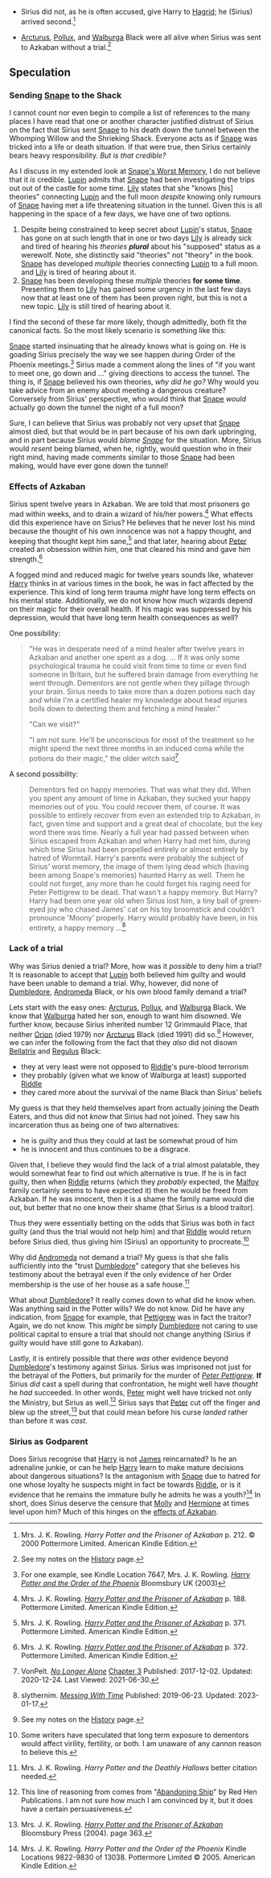 - Sirius did not, as he is often accused, give Harry to [Hagrid][]; he (Sirius)
  arrived second.[^210517-1]

- [Arcturus][], [Pollux][], and [Walburga][] Black were all alive when Sirius was sent to
  Azkaban without a trial.[^210517-2]

[^210517-1]: 
    Mrs. J. K. Rowling. _Harry Potter and the Prisoner of Azkaban_
    p. 212. © 2000 Pottermore Limited. American Kindle Edition.

[^210517-2]: See my notes on the [History][] page.


## Speculation

### Sending [Snape][] to the Shack

I cannot count nor even begin to compile a list of references to the many
places I have read that one or another character justified distrust of Sirius
on the fact that Sirius sent [Snape][] to his death down the tunnel between the
Whomping Willow and the Shrieking Shack. Everyone acts as if [Snape][] was
tricked into a life or death situation. If that were true, then Sirius
certainly bears heavy responsibility. _But is that credible?_

As I discuss in my extended look at [Snape's Worst Memory][SWM], I do not
believe that it _is_ credible. [Lupin][] admits that [Snape][] had been
investigating the trips out out of the castle for some time. [Lily][] states
that she "knows [his] theories" connecting [Lupin][] and the full moon
_despite_ knowing only rumours of [Snape][] having met a life threatening
situation in the tunnel. Given this is all happening in the space of a few
days, we have one of two options.

1. Despite being constrained to keep secret about [Lupin][]'s status, [Snape][]
   has gone on at such length that in one or two days [Lily][] is already sick
   and tired of hearing his _theories_ **_plural_** about his "supposed" status
   as a werewolf. Note, she distinctly said "theories" not "theory" in the
   book. [Snape][] has developed _multiple_ theories connecting [Lupin][] to a
   full moon. and [Lily][] is tired of hearing about it.
2. [Snape][] has been developing these _multiple_ theories **for some time**.
   Presenting them to [Lily][] has gained some urgency in the last few days now
   that at least one of them has been proven right, but this is not a new
   topic. [Lily][] is still tired of hearing about it.

I find the second of these far more likely, though admittedly, both fit the
canonical facts. So the most likely scenario is something like this:

[Snape][] started insinuating that he already knows what is going on. He is
goading Sirius precisely the way we see happen during Order of the Phoenix
meetings.[^230206-1] Sirius made a comment along the lines of "if you want to
meet one, go down and ..." giving directions to access the tunnel. The thing
is, if [Snape][] believed his own theories, _why did he go?_ Why would you
take advice from an enemy about meeting a dangerous creature? Conversely from
Sirius' perspective, who would think that [Snape][] _would_ actually go down
the tunnel the night of a full moon?

Sure, I can believe that Sirius was probably not very _upset_ that [Snape][]
almost died, but that would be in part because of his own dark upbringing, and
in part because Sirius would _blame [Snape][]_ for the situation. More, Sirius
would _resent_ being blamed, when he, rightly, would question who in their
right mind, having made comments similar to those [Snape][] had been making,
would have ever gone down the tunnel!

[^230206-1]: For one example, see Kindle Location 7647, Mrs. J. K. Rowling. _[Harry Potter and the Order of the Phoenix][]_ Bloomsbury UK (2003)

[Harry Potter and the Order of the Phoenix]: https://www.librarything.com/work/115/book/225886709

### Effects of Azkaban

Sirius spent twelve years in Azkaban. We are told that most prisoners go mad
within weeks, and to drain a wizard of his/her powers.[^210630-1] What effects
did this experience have on Sirius? He believes that he never lost his mind
because the thought of his own innocence was not a happy thought, and keeping
that thought kept him sane,[^210630-2] and that later, hearing about [Peter][]
created an obsession within him, one that cleared his mind and gave him
strength.[^210630-3]

A fogged mind and reduced magic for twelve years sounds like, whatever [Harry][]
thinks in at various times in the book, he was in fact affected by the
experience. This kind of long term trauma _might_ have long term effects on his
mental state. Additionally, we do not know how much wizards depend on their
magic for their overall health. If his magic was suppressed by his depression,
would that have long term health consequences as well?

One possibility:

> "He was in desperate need of a mind healer after twelve years in Azkaban and
> another one spent as a dog. … If it was only some psychological trauma he
> could visit from time to time or even find someone in Britain, but he suffered
> brain damage from everything he went through. Dementors are not gentle when
> they pillage through your brain. Sirius needs to take more than a dozen
> potions each day and while I'm a certified healer my knowledge about head
> injuries boils down to detecting them and fetching a mind healer."
>
> "Can we visit?"
>
> "I am not sure. He'll be unconscious for most of the treatment so he might
> spend the next three months in an induced coma while the potions do their
> magic," the older witch said[^210630-4]

A second possibility:

> Dementors fed on happy memories. That was what they did. When you spent any amount of time in Azkaban, they sucked your happy memories out of you. You could recover them, of course. It was possible to entirely recover from even an extended trip to Azkaban, in fact, given time and support and a great deal of chocolate, but the key word there was time. Nearly a full year had passed between when Sirius escaped from Azkaban and when Harry had met him, during which time Sirius had been propelled entirely or almost entirely by hatred of Wormtail. Harry's parents were probably the subject of Sirius' worst memory, the image of them lying dead which (having been among Snape's memories) haunted Harry as well. Them he could not forget, any more than he could forget his raging need for Peter Pettigrew to be dead. That wasn't a happy memory. But Harry? Harry had been one year old when Sirius lost him, a tiny ball of green-eyed joy who chased James' cat on his toy broomstick and couldn't pronounce 'Moony' properly. Harry would probably have been, in his entirety, a happy memory ...[^230203-1]

[^230203-1]: slythernim. _[Messing With Time][]_ Published: 2019-06-23. Updated: 2023-01-17.

[Messing With Time]: https://archiveofourown.org/works/19334905

[^210630-4]: 
    VonPelt.
    _[No Longer Alone](https://www.fanfiction.net/s/12745758)_
    [Chapter 3](https://www.fanfiction.net/s/12745758/3/No-Longer-Alone)
    Published: 2017-12-02. Updated: 2020-12-24. Last Viewed: 2021-06-30.

[^210630-3]: 
    Mrs. J. K. Rowling.
    _[Harry Potter and the Prisoner of Azkaban](https://www.goodreads.com/book/show/5.Harry_Potter_and_the_Prisoner_of_Azkaban)_
    p. 372. Pottermore Limited. American Kindle Edition.

[^210630-2]: 
    Mrs. J. K. Rowling.
    _[Harry Potter and the Prisoner of Azkaban](https://www.goodreads.com/book/show/5.Harry_Potter_and_the_Prisoner_of_Azkaban)_
    p. 371. Pottermore Limited. American Kindle Edition.

[^210630-1]: 
    Mrs. J. K. Rowling.
    _[Harry Potter and the Prisoner of Azkaban](https://www.goodreads.com/book/show/5.Harry_Potter_and_the_Prisoner_of_Azkaban)_
    p. 188. Pottermore Limited. American Kindle Edition.

### Lack of a trial

Why was Sirius denied a trial? More, how was it _possible_ to deny him a
trial? It is reasonable to accept that [Lupin][] both believed him guilty and
would have been unable to demand a trial. Why, however, did none of
[Dumbledore][], [Andromeda][] Black, or his own blood family demand a trial?

[Harry]: </Harrypedia/people/Potter/Harry James/>
[Lupin]: </Harrypedia/people/Lupin/Remus John/>
[Dumbledore]: </Harrypedia/people/Dumbledore/Albus Percival Wulfric Brian/>
[Andromeda]: /Harrypedia/people/Black/Andromeda/

Lets start with the easy ones: [Arcturus][], [Pollux][], and [Walburga][]
Black. We know that [Walburga][] hated her son, enough to want him disowned.
We further know, because Sirius inherited number 12 Grimmauld Place, that
neither [Orion][] (died 1979) nor [Arcturus][] Black (died 1991) did
so.[^210517-3] However, we can infer the following from the fact that they
_also_ did not disown [Bellatrix][] and [Regulus][] Black:

- they at very least were not opposed to [Riddle][]'s pure-blood terrorism
- they probably (given what we know of Walburga at least) supported [Riddle][]
- they cared more about the survival of the name Black than Sirius' beliefs

My guess is that they held themselves apart from actually joining the Death
Eaters, and thus did not _know_ that Sirius had not joined. They saw his
incarceration thus as being one of two alternatives:

- he is guilty and thus they could at last be somewhat proud of him
- he is innocent and thus continues to be a disgrace.

Given that, I believe they would find the lack of a trial almost palatable, they
would somewhat fear to find out which alternative is true. If he is in fact
guilty, then when [Riddle][] returns (which they _probably_ expected, the
[Malfoy][] family certainly seems to have expected it) then he would be freed
from Azkaban. If he was innocent, then it is a shame the family name would die
out, but better that no one know their shame (that Sirius is a blood traitor).

Thus they were essentially betting on the odds that Sirius was both in fact
guilty (and thus the trial would not help him) and that [Riddle][] would return
before Sirius died, thus giving him (Sirius) an opportunity to
procreate.[^210517-4]

Why did [Andromeda][] not demand a trial? My guess is that she falls
sufficiently into the "trust [Dumbledore][]" category that she believes his
testimony about the betrayal even if the only evidence of her Order membership
is the use of her house as a safe house.[^210517-5]

What about [Dumbledore][]? It really comes down to what did he know when. Was
anything said in the Potter wills? We do not know. Did he have any indication,
from [Snape][] for example, that [Pettigrew][] was in fact the traitor? Again,
we do not know. This _might_ be simply [Dumbledore][] not caring to use
political capital to ensure a trial that should not change anything (Sirius if
guilty would have still gone to Azkaban).

Lastly, it is entirely possible that there _was_ other evidence beyond
[Dumbledore][]'s testimony against Sirius. Sirius was imprisoned not just for
the betrayal of the Potters, but primarily for the murder of _[Peter
Pettigrew][]_. **If** Sirius _did_ cast a spell during that confrontation, he
might well have _thought_ he _had_ succeeded. In other words, [Peter][] might
well have tricked not only the Ministry, but Sirius as well.[^221202-4] Sirius
says that [Peter][] cut off the finger and blew up the street,[^221202-5] but
that could mean before his curse _landed_ rather than before it was _cast_.

[^210517-3]: See my notes on the [History][] page.

[^221202-5]: 
    Mrs. J. K. Rowling.
    _[Harry Potter and the Prisoner of Azkaban](https://www.librarything.com/work/2742161/book/225886376)_
    Bloomsbury Press (2004). page 363.

[^221202-4]: 
    This line of reasoning from comes from "[Abandoning Ship][]" by
    Red Hen Publications. I am not sure how much I am convinced by it, but it
    does have a certain persuasiveness.

[Abandoning Ship]: https://www.redhen-publications.com/abandoning.html
[History]: /Harrypedia/History/

[^210517-4]: 
    Some writers have speculated that long term exposure to dementors
    would affect virility, fertility, or both. I am unaware of any cannon
    reason to believe this.

[^210517-5]: 
    Mrs. J. K. Rowling. _Harry Potter and the Deathly Hallows_
    better citation needed.

### Sirius as Godparent

Does Sirius recognise that [Harry][] is not [James][] reincarnated? Is he an
adrenaline junkie, or can he help [Harry][] learn to make mature decisions
about dangerous situations? Is the antagonism with [Snape][] due to hatred for
one whose loyalty he suspects might in fact be towards [Riddle][], or is it
evidence that he remains the immature bully he admits he was a
youth?[^210519-11] In short, does Sirius deserve the censure that [Molly][]
and [Hermione][] at times level upon him? Much of this hinges on the [effects
of Azkaban][].

[effects of Azkaban]: #effects-of-azkaban

[^210519-11]: 
    Mrs. J. K. Rowling.
    _Harry Potter and the Order of the Phoenix_ Kindle Locations 9822-9830 of 13038.
    Pottermore Limited © 2005. American Kindle Edition.

[Andromeda]: /Harrypedia/people/Black/Andromeda/
[Arcturus]: </Harrypedia/people/Black/Arcturus II/>
[Bellatrix]: /Harrypedia/people/Black/Bellatrix/
[Dumbledore]: </Harrypedia/people/Dumbledore/Albus Percival Wulfric Brian/>
[Hagrid]: /Harrypedia/people/Hagrid/Rubeus/
[Harry]: </Harrypedia/people/Potter/Harry James/>
[Hermione]: </Harrypedia/people/Granger/Hermione Jean/>
[History]: /Harrypedia/History/
[James]: /Harrypedia/people/Potter/James/
[Lily]: </Harrypedia/people/Evans/Lily J/>
[Lupin]: </Harrypedia/people/Lupin/Remus John/>
[Malfoy]: /Harrypedia/people/Malfoy/
[Molly]: /Harrypedia/people/Prewett/Molly/
[Orion]: /Harrypedia/people/Black/Orion/
[Peter Pettigrew]: /Harrypedia/people/Pettigrew/Peter/
[Peter]: /Harrypedia/people/Pettigrew/Peter/
[Pettigrew]: /Harrypedia/people/Pettigrew/Peter/
[Pollux]: /Harrypedia/people/Black/Pollux/
[Regulus]: </Harrypedia/people/Black/Regulus Arcturus/>
[Riddle]: </Harrypedia/people/Riddle/Tom Marvolo/>
[SWM]: /Harrypedia/people/Snape/Severus/swm/
[Snape]: /Harrypedia/people/Snape/Severus/
[Walburga]: /Harrypedia/people/Black/Walburga/
